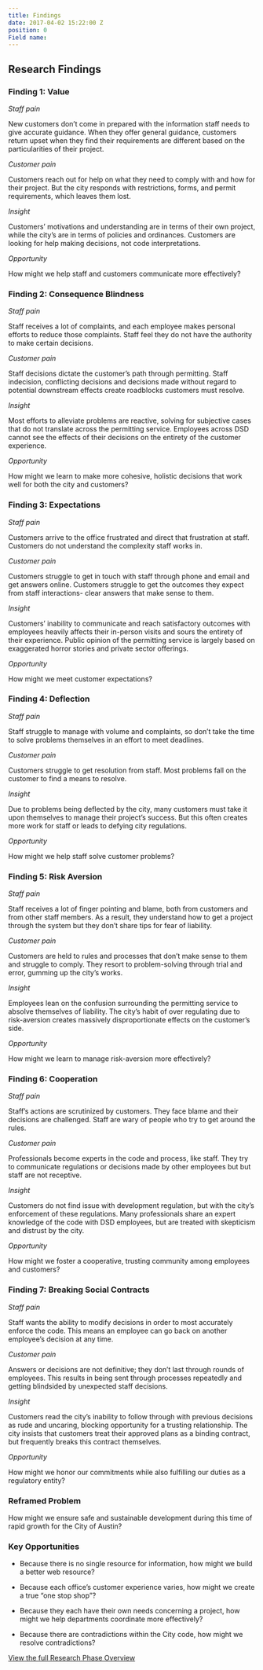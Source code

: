 ```yaml
---
title: Findings
date: 2017-04-02 15:22:00 Z
position: 0
Field name: 
---
```


## Research Findings

### Finding 1: Value

*Staff pain*

New customers don’t come in prepared with the information staff needs to give accurate guidance.
When they offer general guidance, customers return upset when they find their requirements are different based on the particularities of their project.

*Customer pain*

Customers reach out for help on what they need to comply with and how for their project. But the city responds with restrictions, forms, and permit requirements, which leaves them lost.

*Insight*

Customers’ motivations and understanding are in terms of their own project, while the city’s are in terms of policies and ordinances. Customers are looking for help making decisions, not code interpretations.

*Opportunity*

How might we help staff and customers communicate more effectively?

### Finding 2: Consequence Blindness

*Staff pain*

Staff receives a lot of complaints, and each employee makes personal efforts to reduce those complaints. Staff feel they do not have the authority to make certain decisions.

*Customer pain*

Staff decisions dictate the customer’s path through permitting. Staff indecision, conflicting decisions and decisions made without regard to potential downstream effects create roadblocks customers must resolve.

*Insight*

Most efforts to alleviate problems are reactive, solving for subjective cases that do not translate across the permitting service. Employees across DSD cannot see the effects of their decisions on the entirety of the customer experience.

*Opportunity*

How might we learn to make more cohesive, holistic decisions that work well for both the city and customers?

### Finding 3: Expectations

*Staff pain*

Customers arrive to the office frustrated and direct that frustration at staff. Customers do not understand the complexity staff works in.

*Customer pain*

Customers struggle to get in touch with staff through phone and email and get answers online. Customers struggle to get the outcomes they expect from staff interactions- clear answers that make sense to them.

*Insight*

Customers’ inability to communicate and reach satisfactory outcomes with employees heavily affects their in-person visits and sours the entirety of their experience. Public opinion of the permitting service is largely based on exaggerated horror stories and private sector offerings.

*Opportunity*

How might we meet customer expectations?

### Finding 4: Deflection

*Staff pain*

Staff struggle to manage with volume and complaints, so don’t take the time to solve problems themselves in an effort to meet deadlines.

*Customer pain*

Customers struggle to get resolution from staff. Most problems fall on the customer to find a means to resolve.

*Insight*

Due to problems being deflected by the city, many customers must take it upon themselves to manage their project’s success. But this often creates more work for staff or leads to defying city regulations.

*Opportunity*

How might we help staff solve customer problems?

### Finding 5: Risk Aversion

*Staff pain*

Staff receives a lot of finger pointing and blame, both from customers and from other staff members. As a result, they understand how to get a project through the system but they don’t share tips for fear of liability.

*Customer pain*

Customers are held to rules and processes that don’t make sense to them and struggle to comply. They resort to problem-solving through trial and error, gumming up the city’s works.

*Insight*

Employees lean on the confusion surrounding the permitting service to absolve themselves of liability. The city’s habit of over regulating due to risk-aversion creates massively disproportionate effects on the customer’s side.

*Opportunity*

How might we learn to manage risk-aversion more effectively?

### Finding 6: Cooperation

*Staff pain*

Staff’s actions are scrutinized by customers. They face blame and their decisions are challenged. Staff are wary of people who try to get around the rules.

*Customer pain*

Professionals become experts in the code and process, like staff. They try to communicate regulations or decisions made by other employees but but staff are not receptive.

*Insight*

Customers do not find issue with development regulation, but with the city’s enforcement of these regulations. Many professionals share an expert knowledge of the code with DSD employees, but are treated with skepticism and distrust by the city.

*Opportunity*

How might we foster a cooperative, trusting community among employees and customers?

### Finding 7: Breaking Social Contracts

*Staff pain*

Staff wants the ability to modify decisions in order to most accurately enforce the code. This means an employee can go back on another employee’s decision at any time.

*Customer pain*

Answers or decisions are not definitive; they don’t last through rounds of employees. This results in being sent through processes repeatedly and getting blindsided by unexpected staff decisions.

*Insight*

Customers read the city’s inability to follow through with previous decisions as rude and uncaring, blocking opportunity for a trusting relationship. The city insists that customers treat their approved plans as a binding contract, but frequently breaks this contract themselves.

*Opportunity*

How might we honor our commitments while also fulfilling our duties as a regulatory entity?

### Reframed Problem

How might we ensure safe and sustainable development during this time of rapid growth for the City of Austin?

### Key Opportunities

* Because there is no single resource for information, how might we build a better web resource?

* Because each office’s customer experience varies, how might we create a true “one stop shop”?

* Because they each have their own needs concerning a project, how might we help departments coordinate more effectively?

* Because there are contradictions within the City code, how might we resolve contradictions?

[View the full Research Phase Overview](https://docs.google.com/presentation/d/1HFPmGNXzTa7rsfE2gBru4hTZM6FfH6kvLTXv3omE0ek/edit?usp=sharing)